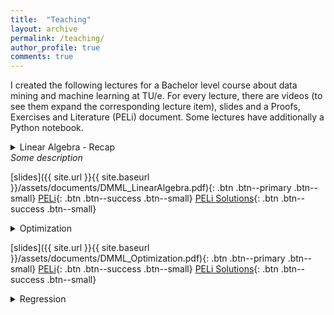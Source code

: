 ```yaml
---
title:  "Teaching"
layout: archive
permalink: /teaching/
author_profile: true
comments: true
---
```

I created the following lectures for a Bachelor level course about data mining and machine learning at TU/e. For every lecture, there are videos (to see them expand the corresponding lecture item), slides and a Proofs, Exercises and Literature (PELi) document. Some lectures have additionally a Python notebook.
<details>
  <summary>
    Linear Algebra - Recap <br>
    <i>Some description</i>
  </summary>
  <p>Part 1: Vectors and Matrices</p>
  <ul>
    <li>Vector spaces</li> 
    <li>The transposed of a matrix</li>
    <li>Symmetric and diagonal matrices</li>
  </ul>
  <a href="http://www.youtube.com/watch?feature=player_embedded&v=yIWNOktZ3kQ
" target="_blank"><img src="http://img.youtube.com/vi/yIWNOktZ3kQ/0.jpg" 
alt="Video 1" width="240" height="180" border="10" /></a>
  <p>Part 2: Matrix Multiplication</p>
  <ul>
        <li>The inner and outer product of vectors</li>
        <li>Matrix multiplication: inner and outer product-wise</li>
        <li>Identity matrix and inverse matrices</li>
        <li>Transposed of a matrix product</li>
  </ul>
<a href="http://www.youtube.com/watch?feature=player_embedded&v=z-Hc0vtgQog
" target="_blank"><img src="http://img.youtube.com/vi/z-Hc0vtgQog/0.jpg" 
alt="Video 2" width="240" height="180" border="10" /></a>
  <p>Part 3: Vector Norms</p>
  <ul>
        <li>The Euclidean norm and the inner product</li>
        <li>Orthogonal vectors</li>
        <li>Vector Lp-norms</li>
  </ul>
<a href="http://www.youtube.com/watch?feature=player_embedded&v=AeYInW-Z63w
" target="_blank"><img src="http://img.youtube.com/vi/AeYInW-Z63w/0.jpg" 
alt="Video 3" width="240" height="180" border="10" /></a>
  <p>Part 4: Matrix Norms</p>
  <ul>
        <li>Matrix Lp-norms and the operator norm</li>
        <li>Orthogonal matrices</li>
        <li>Orthogonal invariance of matrix norms</li>
        <li>The trace</li>
        <li>Binomial formulas for norms</li>
        <li>Singular Value Decomposition and invertibility of a matrix</li>
  </ul>
<a href="http://www.youtube.com/watch?feature=player_embedded&v=mupvSmwKnf4
" target="_blank"><img src="http://img.youtube.com/vi/mupvSmwKnf4/0.jpg" 
alt="Video 4" width="240" height="180" border="10" /></a>
</details>

[slides]({{ site.url }}{{ site.baseurl }}/assets/documents/DMML_LinearAlgebra.pdf){: .btn .btn--primary .btn--small} [PELi](/ZeroShades/assets/documents/DMML_LinearAlgebra_PELi.pdf){: .btn .btn--success .btn--small} [PELi Solutions](/ZeroShades/assets/documents/DMML_LinearAlgebra_PELi_S.pdf){: .btn .btn--success .btn--small}

<details>
  <summary>
    Optimization <br>
  </summary>
  <p>Part 1: FONC & SONC</p>
  <ul>
        <li>Unconstrained optimization objectives</li>
        <li>First Order Necessary Condition (FONC) for minimizers</li>
        <li>Second Order Necessary Condition (SONC) for minimizers</li>
        <li>Finding stationary points of smooth functions</li>
    </ul>
  <a href="http://www.youtube.com/watch?feature=player_embedded&v=xcriyhPfEro
" target="_blank"><img src="http://img.youtube.com/vi/xcriyhPfEro/0.jpg" 
alt="Video 1" width="240" height="180" border="10" /></a>
  <p>Part 2: Numerical Optimization</p>
  <ul>
        <li>Constrained optimization objectives</li>
        <li>Gradient Descent</li>
        <li>Coordinate Descent</li>
  </ul>
<a href="http://www.youtube.com/watch?feature=player_embedded&v=eqUoLPsrCaE
" target="_blank"><img src="http://img.youtube.com/vi/eqUoLPsrCaE/0.jpg" 
alt="Video 2" width="240" height="180" border="10" /></a>
  <p>Part 3: Convexity</p>
  <ul>
        <li>Convex sets</li>
        <li>Convex functions</li>
        <li>Convex optimization problems</li>
  </ul>
<a href="http://www.youtube.com/watch?feature=player_embedded&v=j_zM7845nus
" target="_blank"><img src="http://img.youtube.com/vi/j_zM7845nus/0.jpg" 
alt="Video 3" width="240" height="180" border="10" /></a>
  <p>Part 4: Computing Gradients</p>
  <ul>
        <li>Partial derivatives, the gradient and the Jacobian</li>
        <li>Linearity of gradients</li>
        <li>Chain rule</li>
  </ul>
<a href="http://www.youtube.com/watch?feature=player_embedded&v=6Y1DA7vJ8XA
" target="_blank"><img src="http://img.youtube.com/vi/6Y1DA7vJ8XA/0.jpg" 
alt="Video 4" width="240" height="180" border="10" /></a>
</details>

[slides]({{ site.url }}{{ site.baseurl }}/assets/documents/DMML_Optimization.pdf){: .btn .btn--primary .btn--small} [PELi](/ZeroShades/assets/documents/DMML_Optimization_PELi.pdf){: .btn .btn--success .btn--small} [PELi Solutions](/ZeroShades/assets/documents/DMML_Optimization_PELi_S.pdf){: .btn .btn--success .btn--small}

<details>
  <summary>
    Regression <br>
  </summary>
  <p>Part 1: The Regression Objective</p>
  <ul>
        <li>Formal regression task definition</li>
        <li>Affine regression functions</li>
        <li>Polynomial regression functions</li>
        <li>Radial Basis regression functions</li>
    </ul>
  <a href="http://www.youtube.com/watch?feature=player_embedded&v=mQ8x9D7uYsQ
" target="_blank"><img src="http://img.youtube.com/vi/mQ8x9D7uYsQ/0.jpg" 
alt="Video 1" width="240" height="180" border="10" /></a>
  <p>Part 2: Regression Optimization</p>
  <ul>
        <li>Residual Sum of Squares (RSS)</li>
        <li>Design matrix</li>
        <li>Solving the regression problem</li>
        <li>The set of global regression minimizers</li>
  </ul>
<a href="http://www.youtube.com/watch?feature=player_embedded&v=QAK1yRj8Tws
" target="_blank"><img src="http://img.youtube.com/vi/QAK1yRj8Tws/0.jpg" 
alt="Video 2" width="240" height="180" border="10" /></a>
  <p>Part 3: The Bias-Variance Tradeoff in Regression</p>
  <ul>
        <li>Evaluating the regression model</li>
        <li>The Mean Squared Error (MSE)</li>
        <li>Splitting in test- and training dataset</li>
        <li>The Expected Prediction Error (EPE)</li>
        <li>Bias, variance and noise of a regression model and the bias-variance tradeoff</li>
        <li>Cross-validation</li>
  </ul>
<a href="http://www.youtube.com/watch?feature=player_embedded&v=is-Ovf8irpk
" target="_blank"><img src="http://img.youtube.com/vi/is-Ovf8irpk/0.jpg" 
alt="Video 3" width="240" height="180" border="10" /></a>

[slides]({{ site.url }}{{ site.baseurl }}/assets/documents/DMML_Regression.pdf){: .btn .btn--primary .btn--small} [PELi](/ZeroShades/assets/documents/DMML_Regression_PELi.pdf){: .btn .btn--success .btn--small} [PELi Solutions](/ZeroShades/assets/documents/DMML_Regression_PELi_S.pdf){: .btn .btn--success .btn--small}

